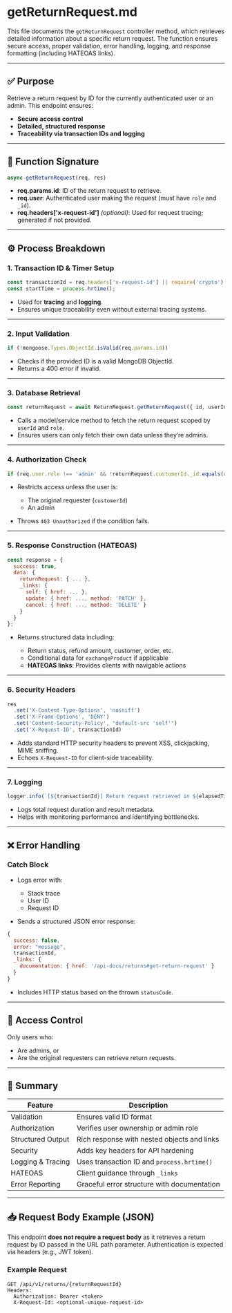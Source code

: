 # getReturnRequest.md

This file documents the `getReturnRequest` controller method, which retrieves detailed information about a specific return request. The function ensures secure access, proper validation, error handling, logging, and response formatting (including HATEOAS links).

---

## ✅ Purpose
Retrieve a return request by ID for the currently authenticated user or an admin. This endpoint ensures:
- **Secure access control**
- **Detailed, structured response**
- **Traceability via transaction IDs and logging**

---

## 🔁 Function Signature
```js
async getReturnRequest(req, res)
````

* **req.params.id**: ID of the return request to retrieve.
* **req.user**: Authenticated user making the request (must have `role` and `_id`).
* **req.headers\['x-request-id']** *(optional)*: Used for request tracing; generated if not provided.

---

## ⚙️ Process Breakdown

### 1. **Transaction ID & Timer Setup**

```js
const transactionId = req.headers['x-request-id'] || require('crypto').randomBytes(16).toString('hex');
const startTime = process.hrtime();
```

* Used for **tracing** and **logging**.
* Ensures unique traceability even without external tracing systems.

---

### 2. **Input Validation**

```js
if (!mongoose.Types.ObjectId.isValid(req.params.id))
```

* Checks if the provided ID is a valid MongoDB ObjectId.
* Returns a 400 error if invalid.

---

### 3. **Database Retrieval**

```js
const returnRequest = await ReturnRequest.getReturnRequest({ id, userId, userRole });
```

* Calls a model/service method to fetch the return request scoped by `userId` and `role`.
* Ensures users can only fetch their own data unless they’re admins.

---

### 4. **Authorization Check**

```js
if (req.user.role !== 'admin' && !returnRequest.customerId._id.equals(req.user._id))
```

* Restricts access unless the user is:

  * The original requester (`customerId`)
  * An admin
* Throws `403 Unauthorized` if the condition fails.

---

### 5. **Response Construction (HATEOAS)**

```js
const response = {
  success: true,
  data: {
    returnRequest: { ... },
    _links: {
      self: { href: ... },
      update: { href: ..., method: 'PATCH' },
      cancel: { href: ..., method: 'DELETE' }
    }
  }
};
```

* Returns structured data including:

  * Return status, refund amount, customer, order, etc.
  * Conditional data for `exchangeProduct` if applicable
  * **HATEOAS links**: Provides clients with navigable actions

---

### 6. **Security Headers**

```js
res
  .set('X-Content-Type-Options', 'nosniff')
  .set('X-Frame-Options', 'DENY')
  .set('Content-Security-Policy', "default-src 'self'")
  .set('X-Request-ID', transactionId)
```

* Adds standard HTTP security headers to prevent XSS, clickjacking, MIME sniffing.
* Echoes `X-Request-ID` for client-side traceability.

---

### 7. **Logging**

```js
logger.info(`[${transactionId}] Return request retrieved in ${elapsedTime}ms`)
```

* Logs total request duration and result metadata.
* Helps with monitoring performance and identifying bottlenecks.

---

## ❌ Error Handling

### Catch Block

* Logs error with:

  * Stack trace
  * User ID
  * Request ID
* Sends a structured JSON error response:

```js
{
  success: false,
  error: "message",
  transactionId,
  _links: {
    documentation: { href: '/api-docs/returns#get-return-request' }
  }
}
```

* Includes HTTP status based on the thrown `statusCode`.

---

## 🔐 Access Control

Only users who:

* Are admins, or
* Are the original requesters
  can retrieve return requests.

---

## 🧾 Summary

| Feature           | Description                                 |
| ----------------- | ------------------------------------------- |
| Validation        | Ensures valid ID format                     |
| Authorization     | Verifies user ownership or admin role       |
| Structured Output | Rich response with nested objects and links |
| Security          | Adds key headers for API hardening          |
| Logging & Tracing | Uses transaction ID and `process.hrtime()`  |
| HATEOAS           | Client guidance through `_links`            |
| Error Reporting   | Graceful error structure with documentation |

---

## 📥 Request Body Example (JSON)

This endpoint **does not require a request body** as it retrieves a return request by ID passed in the URL path parameter. Authentication is expected via headers (e.g., JWT token).

### Example Request

```http
GET /api/v1/returns/{returnRequestId}
Headers:
  Authorization: Bearer <token>
  X-Request-Id: <optional-unique-request-id>
